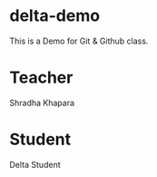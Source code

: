 # delta-demo
This is a Demo for Git &amp; Github class.

# Teacher
Shradha Khapara

# Student 
Delta  Student 